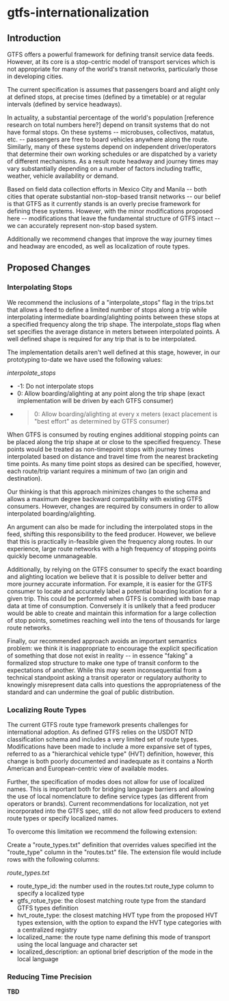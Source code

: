 gtfs-internationalization
=======

Introduction
------------

GTFS offers a powerful framework for defining transit service data feeds. However, at its core is a stop-centric model of transport services which is not appropriate for many of the world's transit networks, particularly those in developing cities. 

The current specification is assumes that passengers board and alight only at defined stops, at precise times (defined by a timetable) or at regular intervals (defined by service headways). 

In actuality, a substantial percentage of the world's population [reference research on total numbers here?] depend on transit systems that do not have formal stops. On these systems -- microbuses, collectivos, matatus, etc. -- passengers are free to board vehicles anywhere along the route. Similarly, many of these systems depend on independent driver/operators that determine their own working schedules or are dispatched by a variety of different mechanisms. As a result route headway and journey times may vary substantially depending on a number of factors including traffic, weather, vehicle availability or demand. 

Based on field data collection efforts in Mexico City and Manila -- both cities that operate substantial non-stop-based transit networks -- our belief is that GTFS as it currently stands is an overly precise framework for defining these systems. However, with the minor modifications proposed here -- modifications that leave the fundamental structure of GTFS intact -- we can accurately represent non-stop based system.

Additionally we recommend changes that improve the way journey times and headway are encoded, as well as localization of route types.

Proposed Changes
----------------

### Interpolating Stops

We recommend the inclusions of a "interpolate_stops" flag in the trips.txt that allows a feed to define a limited number of stops along a trip while interpolating intermediate boarding/alighting points between these stops at a specified frequency along the trip shape. The interpolate_stops flag when set specifies the average distance in meters between interpolated points. A well defined shape is required for any trip that is to be interpolated.

The implementation details aren't well defined at this stage, however, in our prototyping to-date we have used the following values:

*interpolate_stops*
* -1: Do not interpolate stops
*  0: Allow boarding/alighting at any point along the trip shape (exact implementation will be driven by each GTFS consumer)
* >0: Allow boarding/alighting at every x meters (exact placement is "best effort" as determined by GTFS consumer)

When GTFS is consumed by routing engines additional stopping points can be placed along the trip shape at or close to the specified frequency. These points would be treated as non-timepoint stops with journey times interpolated based on distance and travel time from the nearest bracketing time points. As many time point stops as desired can be specified, however, each route/trip variant requires a minimum of two (an origin and destination). 

Our thinking is that this approach minimizes changes to the schema and allows a maximum degree backward compatibility with existing GTFS consumers. However, changes are required by consumers in order to allow interpolated boarding/alighting. 

An argument can also be made for including the interpolated stops in the feed, shifting this responsibility to the feed producer. However, we believe that this is practically in-feasible given the frequency along routes. In our experience, large route networks with a high frequency of stopping points quickly become unmanageable. 

Additionally, by relying on the GTFS consumer to specify the exact boarding and alighting location we believe that it is possible to deliver better and more journey accurate information. For example, it is easier for the GTFS consumer to locate and accurately label a potential boarding location for a given trip. This could be performed when GTFS is combined with base map data at time of consumption. Conversely it is unlikely that a feed producer would be able to create and maintain this information for a large collection of stop points, sometimes reaching well into the tens of thousands for large route networks. 

Finally, our recommended approach avoids an important semantics problem: we think it is inappropriate to encourage the explicit specification of something that dose not exist in reality -- in essence "faking" a formalized stop structure to make one type of transit conform to the expectations of another. While this may seem inconsequential from a technical standpoint asking a transit operator or regulatory authority to knowingly misrepresent data calls into questions the appropriateness of the standard and can undermine the goal of public distribution.


### Localizing Route Types

The current GTFS route type framework presents challenges for international adoption. As defined GTFS relies on the USDOT NTD classification schema and includes a very limited set of route types. Modifications have been made to include a more expansive set of types, referred to as a "hierarchical vehicle type" (HVT) definition, however,  this change is both poorly documented and inadequate as it contains a North American and European-centric view of available modes.

Further, the specification of modes does not allow for use of localized names. This is important both for bridging language barriers and allowing the use of local nomenclature to define service types (as different from operators or brands). Current recommendations for localization, not yet incorporated into the GTFS spec, still do not allow feed producers to extend route types or specify localized names. 

To overcome this limitation we recommend the following extension:

Create a "route_types.txt" definition that overrides values specified int the "route_type" column in the "routes.txt" file. The extension file would include rows with the following columns:

*route_types.txt*
* route_type_id: the number used in the routes.txt route_type column to specify a localized type
* gtfs_rotue_type: the closest matching route type from the standard GTFS types definition
* hvt_route_type: the closest matching HVT type from the proposed HVT types extension, with the option to expand the HVT type categories with a centralized registry
* localized_name: the route type name defining this mode of transport using the local language and character set
* localized_description: an optional brief description of the mode in the local language


### Reducing Time Precision

**TBD**
